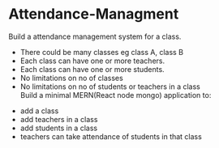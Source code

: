 # Attendance-Managment

Build a attendance management system for a class.
- There could be many classes eg class A, class B
- Each class can have one or more teachers.
- Each class can have one or more students.
- No limitations on no of classes
- No limitations on no of students or teachers in a class  
Build a minimal MERN(React node mongo) application to:
* add a class
* add teachers in a class
* add students in a class
* teachers can take attendance of students in that class
